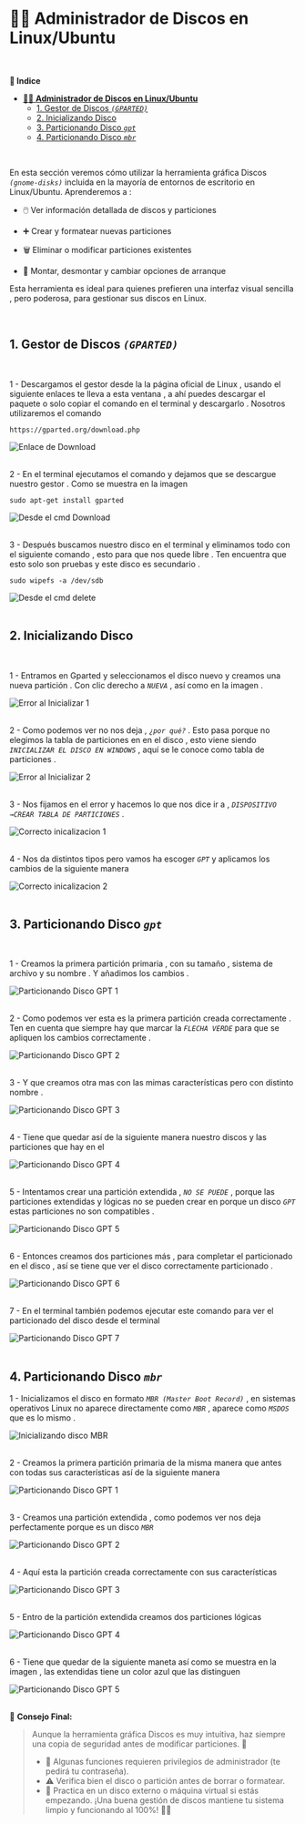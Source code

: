 # 🐧💽 **Administrador de Discos en Linux/Ubuntu**
<br>

**📑 Indice**
- [🐧💽 **Administrador de Discos en Linux/Ubuntu**](#-administrador-de-discos-en-linuxubuntu)
  - [1. Gestor de Discos *``(GPARTED)``*](#1-gestor-de-discos-gparted)
  - [2. Inicializando Disco](#2-inicializando-disco)
  - [3. Particionando Disco *``gpt``*](#3-particionando-disco-gpt)
  - [4. Particionando Disco *``mbr``*](#4-particionando-disco-mbr)

<br>

En esta sección veremos cómo utilizar la herramienta gráfica Discos *``(gnome-disks)``* incluida en la mayoría de entornos de escritorio en Linux/Ubuntu.
Aprenderemos a :

  - 🖱️ Ver información detallada de discos y particiones

  - ➕ Crear y formatear nuevas particiones
  - 🗑️ Eliminar o modificar particiones existentes

  - 🔄 Montar, desmontar y cambiar opciones de arranque

Esta herramienta es ideal para quienes prefieren una interfaz visual sencilla , pero poderosa, para gestionar sus discos en Linux.

<br>

## 1. Gestor de Discos *``(GPARTED)``*
<br>


1 - Descargamos el gestor desde la la página oficial de Linux , usando el siguiente enlaces te lleva a esta ventana , a ahí puedes descargar el paquete o solo copiar el comando en el terminal y descargarlo . Nosotros utilizaremos el comando 

~~~~~~~~~~~~~~~~~~~~~~~~~~~~~~~~
https://gparted.org/download.php
~~~~~~~~~~~~~~~~~~~~~~~~~~~~~~~~

![Enlace de Download](./img_gparted/1_enlace_dowload.png)
<br>
<br>


2 - En el terminal ejecutamos el comando y dejamos que se descargue nuestro gestor . Como se muestra en la imagen 


~~~~~~~~~~~~~~~~~~~~~~~~~~~~
sudo apt-get install gparted
~~~~~~~~~~~~~~~~~~~~~~~~~~~~

![Desde el cmd Download](./img_gparted/2_cmd_dowload.png)
<br>
<br>


3 - Después buscamos nuestro disco en el terminal y eliminamos todo con el siguiente comando , esto para que nos quede libre . Ten encuentra que esto solo son pruebas y este disco es secundario .

~~~~~~~~~~~~~~~~~~~~~~~
sudo wipefs -a /dev/sdb
~~~~~~~~~~~~~~~~~~~~~~~

![Desde el cmd delete](./img_gparted/3_cmd_delete.png)
<br>
<br>


## 2. Inicializando Disco
<br>


1 - Entramos en Gparted y seleccionamos el disco nuevo y creamos una nueva partición . Con clic derecho a *``NUEVA``* , así como en la imagen .


![Error al Inicializar 1](./img_gparted/4_inicializando_disco_error.png)
<br>
<br>


2 - Como podemos ver no nos deja , *``¿por qué?``* . Esto pasa porque no elegimos la tabla de particiones en en el disco , esto viene siendo *``INICIALIZAR EL DISCO EN WINDOWS``* , aquí se le conoce como tabla de particiones .


![Error al Inicializar 2 ](./img_gparted/5_inicializando_disco_error.png)
<br>
<br>


3 - Nos fijamos en el error y hacemos lo que nos dice ir a , *``DISPOSITIVO``* *``→CREAR TABLA DE PARTICIONES``* . 

![Correcto inicalizacion 1 ](./img_gparted/6_inicializando_disco_correct.png)
<br>
<br>


4 - Nos da distintos tipos pero vamos ha escoger *``GPT``* y aplicamos los cambios de la siguiente manera 

![Correcto inicalizacion 2 ](./img_gparted/7_inicializando_disco_correct.png)
<br>
<br>


## 3. Particionando Disco *``gpt``*
<br>


1 - Creamos la primera partición primaria , con su tamaño , sistema de archivo y su nombre . Y añadimos los cambios .

![Particionando Disco GPT 1](./img_gparted/8_particiondo_gpt.png)
<br>
<br>


2 - Como podemos ver esta es la primera partición creada correctamente . Ten en cuenta que siempre hay que marcar la *``FLECHA VERDE``* para que se apliquen los cambios correctamente .

![Particionando Disco GPT 2](./img_gparted/9_particiondo_gpt.png)
<br>
<br>


3 - Y que creamos otra mas con las mimas características pero con distinto nombre .

![Particionando Disco GPT 3](./img_gparted/10_particiondo_gpt.png)
<br>
<br>


4 - Tiene que quedar así de la siguiente manera nuestro discos y las particiones que hay en el 

![Particionando Disco GPT 4](./img_gparted/11_particiondo_gpt.png)
<br>
<br>


5 - Intentamos crear una partición extendida , *``NO SE PUEDE``* , porque las particiones extendidas y lógicas no se pueden crear en porque  un disco *``GPT``* estas particiones no son compatibles .

![Particionando Disco GPT 5](./img_gparted/12_particiondo_gpt.png)
<br>
<br>



6 - Entonces creamos dos particiones más , para completar el particionado en el disco , así se tiene que ver el disco correctamente particionado .

![Particionando Disco GPT 6](./img_gparted/13_particiondo_gpt.png)
<br>
<br>


7 - En el terminal también podemos ejecutar este comando para ver el particionado del disco desde el terminal 

![Particionando Disco GPT 7](./img_gparted/14_particiondo_gpt.png)
<br>
<br>




## 4. Particionando Disco *``mbr``*

1 - Inicializamos el disco en formato *``MBR (Master Boot Record)``* , en sistemas operativos Linux no aparece directamente como *``MBR``* , aparece como *``MSDOS``* que es lo mismo .

![Inicializando disco MBR](./img_gparted/15_inicializando_mbr.png)
<br>
<br>


2 - Creamos la primera partición primaria de la misma manera que antes con todas sus características así de la siguiente manera 


![Particionando Disco GPT 1](./img_gparted/16_particiondo_mbr.png)
<br>
<br>


3 - Creamos una partición extendida , como podemos ver nos deja perfectamente porque es un disco *``MBR``* 

![Particionando Disco GPT 2](./img_gparted/17_particiondo_mbr.png)
<br>
<br>


4 - Aquí esta la partición creada correctamente con sus características 

![Particionando Disco GPT 3](./img_gparted/18_particiondo_mbr.png)
<br>
<br>


5 - Entro de la partición extendida creamos dos particiones lógicas

![Particionando Disco GPT 4](./img_gparted/19_particiondo_mbr.png)
<br>
<br>


6 - Tiene que quedar de la siguiente maneta así como se muestra en la imagen , las extendidas tiene un color azul que las distinguen 

![Particionando Disco GPT 5](./img_gparted/20_particiondo_mbr.png)
<br>
<br>




🧠 **Consejo Final:**

> Aunque la herramienta gráfica Discos es muy intuitiva, haz siempre una copia de seguridad antes de modificar particiones. 💾
>  - 🔐 Algunas funciones requieren privilegios de administrador (te pedirá tu contraseña).
>  - ⚠️ Verifica bien el disco o partición antes de borrar o formatear.
>  - 🧪 Practica en un disco externo o máquina virtual si estás empezando.
> ¡Una buena gestión de discos mantiene tu sistema limpio y funcionando al 100%! 🐧🚀 

